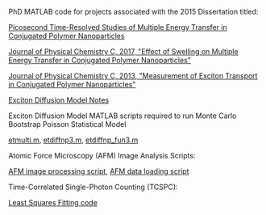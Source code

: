 PhD MATLAB code for projects associated with the 2015 Dissertation titled:

[Picosecond Time-Resolved Studies of Multiple Energy Transfer in Conjugated Polymer Nanoparticles](https://core.ac.uk/download/268651601.pdf)

[Journal of Physical Chemistry C, 2017, "Effect of Swelling on Multiple Energy Transfer in Conjugated Polymer Nanoparticles"](https://pubs.acs.org/doi/10.1021/acs.jpcc.7b00892)

[Journal of Physical Chemistry C, 2013, "Measurement of Exciton Transport in Conjugated Polymer Nanoparticles"](https://pubs.acs.org/doi/10.1021/jp407065h)

[Exciton Diffusion Model Notes](https://github.com/lcgroff2/matlab/blob/master/etdiffnpv3/diffmodel-notes.pdf)

Exciton Diffusion Model MATLAB scripts required to run Monte Carlo Bootstrap Poisson Statistical Model

[etmulti.m](https://github.com/lcgroff2/matlab/blob/master/etdiffnpv3/etmulti.m), [etdiffnp3.m](https://github.com/lcgroff2/matlab/blob/master/etdiffnpv3/etdiffnp3.m), [etdiffnp_fun3.m](https://github.com/lcgroff2/matlab/blob/master/etdiffnpv3/etdiffnp_fun3.m)

Atomic Force Microscopy (AFM) Image Analysis Scripts:

[AFM image processing script](https://github.com/lcgroff2/matlab/blob/master/afmpick.m), [AFM data loading script](https://github.com/lcgroff2/matlab/blob/master/loadafm.m)

Time-Correlated Single-Photon Counting (TCSPC):

[Least Squares Fitting code](https://github.com/lcgroff2/matlab/tree/master/picofit)
